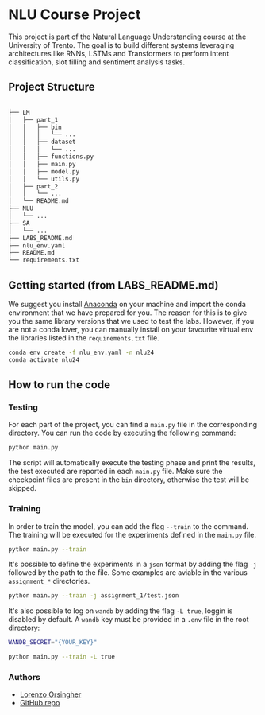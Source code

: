# NLU Course Project

This project is part of the Natural Language Understanding course at the University of Trento. The goal is to build different systems leveraging architectures like RNNs, LSTMs and Transformers to perform intent classification, slot filling and sentiment analysis tasks.

## Project Structure

```bash

├── LM
│   ├── part_1
│   │   ├── bin
│   │   │   └── ...
│   │   ├── dataset
│   │   │   └── ...
│   │   ├── functions.py
│   │   ├── main.py
│   │   ├── model.py
│   │   └── utils.py
│   ├── part_2
│   │   └── ...
│   └── README.md
├── NLU
│   └── ...
├── SA
│   └── ...
├── LABS_README.md
├── nlu_env.yaml
├── README.md
└── requirements.txt
```

## Getting started (from LABS_README.md)

We suggest you install [Anaconda](https://www.anaconda.com/download) on your machine and import the conda environment that we have prepared for you. The reason for this is to give you the same library versions that we used to test the labs. However, if you are not a conda lover, you can manually install on your favourite virtual env the libraries listed in the `requirements.txt` file.

```bash
conda env create -f nlu_env.yaml -n nlu24
conda activate nlu24
```

## How to run the code

### Testing

For each part of the project, you can find a `main.py` file in the corresponding directory. You can run the code by executing the following command:

```bash
python main.py
```

The script will automatically execute the testing phase and print the results, the test executed are reported in each `main.py` file. Make sure the checkpoint files are present in the `bin` directory, otherwise the test will be skipped.

### Training

In order to train the model, you can add the flag `--train` to the command. The training will be executed for the experiments defined in the `main.py` file.

```bash
python main.py --train
```

It's possible to define the experiments in a `json` format by adding the flag `-j` followed by the path to the file. Some examples are aviable in the various `assignment_*` directories.

```bash
python main.py --train -j assignment_1/test.json
```

It's also possible to log on `wandb` by adding the flag `-L true`, loggin is disabled by default. A `wandb` key must be provided in a `.env` file in the root directory:

```bash
WANDB_SECRET="{YOUR_KEY}"
```

```bash
python main.py --train -L true
```

### Authors

- [Lorenzo Orsingher](https://github.com/lorenzoorsingher)
- [GitHub repo](https://github.com/lorenzoorsingher/exam_NLU)
